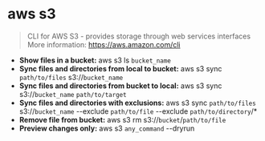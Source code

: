 # aws s3
> CLI for AWS S3 - provides storage through web services interfaces
> More information: <https://aws.amazon.com/cli>
- **Show files in a bucket:**
aws s3 ls `bucket_name`
- **Sync files and directories from local to bucket:**
aws s3 sync `path/to/files` s3://`bucket_name`
- **Sync files and directories from bucket to local:**
aws s3 sync s3://`bucket_name` `path/to/target`
- **Sync files and directories with exclusions:**
aws s3 sync `path/to/files` s3://`bucket_name` --exclude `path/to/file` --exclude `path/to/directory`/*
- **Remove file from bucket:**
aws s3 rm s3://`bucket`/`path/to/file`
- **Preview changes only:**
aws s3 `any_command` --dryrun

